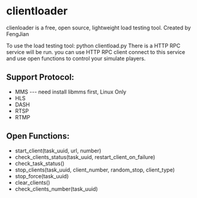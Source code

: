 clientloader
============

clienloader is a free, open source, lightweight load testing tool.
Created by FengJian

To use the load testing tool:
python clientload.py
There is a HTTP RPC service will be run. you can use HTTP RPC client connect to this service and use open functions to control your simulate players.

Support Protocol:
---------------------------
* MMS --- need install libmms first, Linux Only
* HLS
* DASH
* RTSP
* RTMP

Open Functions:
---------------------------

* start_client(task_uuid, url, number)
* check_clients_status(task_uuid, restart_client_on_failure)
* check_task_status()
* stop_clients(task_uuid, client_number, random_stop, client_type)
* stop_force(task_uuid)
* clear_clients()
* check_clients_number(task_uuid)
